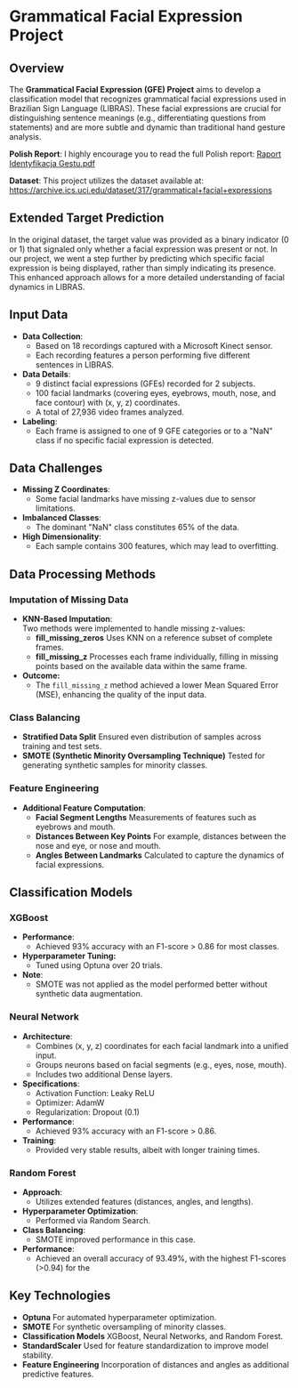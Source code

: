# Grammatical Facial Expression Project

## Overview
The **Grammatical Facial Expression (GFE) Project** aims to develop a classification model that recognizes grammatical facial expressions used in Brazilian Sign Language (LIBRAS). These facial expressions are crucial for distinguishing sentence meanings (e.g., differentiating questions from statements) and are more subtle and dynamic than traditional hand gesture analysis.

**Polish Report**: I highly encourage you to read the full Polish report: [Raport Identyfikacja Gestu.pdf](https://github.com/user-attachments/files/18725648/Raport.Identyfikacja.Gestu.pdf)

**Dataset**: This project utilizes the dataset available at: https://archive.ics.uci.edu/dataset/317/grammatical+facial+expressions

## Extended Target Prediction
In the original dataset, the target value was provided as a binary indicator (0 or 1) that signaled only whether a facial expression was present or not. In our project, we went a step further by predicting which specific facial expression is being displayed, rather than simply indicating its presence. This enhanced approach allows for a more detailed understanding of facial dynamics in LIBRAS.

## Input Data
- **Data Collection**:  
  - Based on 18 recordings captured with a Microsoft Kinect sensor.
  - Each recording features a person performing five different sentences in LIBRAS.
- **Data Details**:  
  - 9 distinct facial expressions (GFEs) recorded for 2 subjects.
  - 100 facial landmarks (covering eyes, eyebrows, mouth, nose, and face contour) with (x, y, z) coordinates.
  - A total of 27,936 video frames analyzed.
- **Labeling**:  
  - Each frame is assigned to one of 9 GFE categories or to a "NaN" class if no specific facial expression is detected.

## Data Challenges
- **Missing Z Coordinates**:  
  - Some facial landmarks have missing z-values due to sensor limitations.
- **Imbalanced Classes**:  
  - The dominant "NaN" class constitutes 65% of the data.
- **High Dimensionality**:  
  - Each sample contains 300 features, which may lead to overfitting.

## Data Processing Methods

### Imputation of Missing Data
- **KNN-Based Imputation**:  
  Two methods were implemented to handle missing z-values:
  - **fill_missing_zeros** Uses KNN on a reference subset of complete frames.
  - **fill_missing_z** Processes each frame individually, filling in missing points based on the available data within the same frame.
- **Outcome:**  
  - The `fill_missing_z` method achieved a lower Mean Squared Error (MSE), enhancing the quality of the input data.
 
### Class Balancing
- **Stratified Data Split** Ensured even distribution of samples across training and test sets.
- **SMOTE (Synthetic Minority Oversampling Technique)** Tested for generating synthetic samples for minority classes.

### Feature Engineering
- **Additional Feature Computation**:  
  - **Facial Segment Lengths** Measurements of features such as eyebrows and mouth.
  - **Distances Between Key Points** For example, distances between the nose and eye, or nose and mouth.
  - **Angles Between Landmarks** Calculated to capture the dynamics of facial expressions.

## Classification Models

### XGBoost
- **Performance**:  
  - Achieved 93% accuracy with an F1-score > 0.86 for most classes.
- **Hyperparameter Tuning:**  
  - Tuned using Optuna over 20 trials.
- **Note**:  
  - SMOTE was not applied as the model performed better without synthetic data augmentation.

### Neural Network
- **Architecture**:  
  - Combines (x, y, z) coordinates for each facial landmark into a unified input.
  - Groups neurons based on facial segments (e.g., eyes, nose, mouth).
  - Includes two additional Dense layers.
- **Specifications**:  
  - Activation Function: Leaky ReLU  
  - Optimizer: AdamW  
  - Regularization: Dropout (0.1)
- **Performance**:  
  - Achieved 93% accuracy with an F1-score > 0.86.
- **Training**:  
  - Provided very stable results, albeit with longer training times.

### Random Forest
- **Approach**:  
  - Utilizes extended features (distances, angles, and lengths).
- **Hyperparameter Optimization**:  
  - Performed via Random Search.
- **Class Balancing**:  
  - SMOTE improved performance in this case.
- **Performance**:  
  - Achieved an overall accuracy of 93.49%, with the highest F1-scores (>0.94) for the 

## Key Technologies
- **Optuna** For automated hyperparameter optimization.
- **SMOTE** For synthetic oversampling of minority classes.
- **Classification Models** XGBoost, Neural Networks, and Random Forest.
- **StandardScaler** Used for feature standardization to improve model stability.
- **Feature Engineering** Incorporation of distances and angles as additional predictive features.
